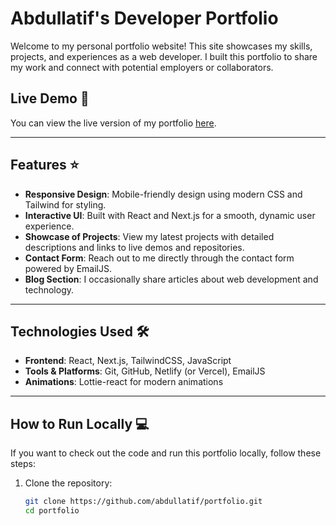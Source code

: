 # Abdullatif's Developer Portfolio

Welcome to my personal portfolio website! This site showcases my skills, projects, and experiences as a web developer. I built this portfolio to share my work and connect with potential employers or collaborators.

## Live Demo :movie_camera:

You can view the live version of my portfolio [here](https://abdullatif-khayats.vercel.app/).

---

## Features :star:

- **Responsive Design**: Mobile-friendly design using modern CSS and Tailwind for styling.
- **Interactive UI**: Built with React and Next.js for a smooth, dynamic user experience.
- **Showcase of Projects**: View my latest projects with detailed descriptions and links to live demos and repositories.
- **Contact Form**: Reach out to me directly through the contact form powered by EmailJS.
- **Blog Section**: I occasionally share articles about web development and technology.

---

## Technologies Used :hammer_and_wrench:

- **Frontend**: React, Next.js, TailwindCSS, JavaScript
- **Tools & Platforms**: Git, GitHub, Netlify (or Vercel), EmailJS
- **Animations**: Lottie-react for modern animations

---

## How to Run Locally :computer:

If you want to check out the code and run this portfolio locally, follow these steps:

1. Clone the repository:
   ```bash
   git clone https://github.com/abdullatif/portfolio.git
   cd portfolio
   ```
